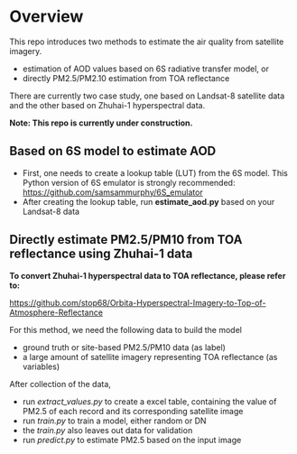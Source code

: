 # Overview
This repo introduces two methods to estimate the air quality from satellite imagery.
- estimation of AOD values based on 6S radiative transfer model, or
- directly PM2.5/PM2.10 estimation from TOA reflectance

There are currently two case study, one based on Landsat-8 satellite data and the other based on Zhuhai-1 hyperspectral data.

**Note: This repo is currently under construction.**

## Based on 6S model to estimate AOD

- First, one needs to create a lookup table (LUT) from the 6S model. This Python version of 6S emulator is strongly recommended: https://github.com/samsammurphy/6S_emulator
- After creating the lookup table, run **estimate_aod.py** based on your Landsat-8 data



## Directly estimate PM2.5/PM10 from TOA reflectance using Zhuhai-1 data

**To convert Zhuhai-1 hyperspectral data to TOA reflectance, please refer to:**

https://github.com/stop68/Orbita-Hyperspectral-Imagery-to-Top-of-Atmosphere-Reflectance

For this method, we need the following data to build the model
- ground truth or site-based PM2.5/PM10 data (as label)
- a large amount of satellite imagery representing TOA reflectance (as variables)

After collection of the data, 
- run *extract_values.py* to create a excel table, containing the value of PM2.5 of each record and its corresponding satellite image
- run *train.py* to train a model, either random or DN
- the *train.py* also leaves out data for validation
- run *predict.py* to estimate PM2.5 based on the input image


